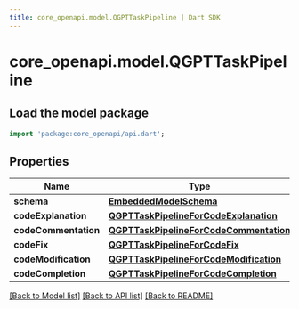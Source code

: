 ```yaml
---
title: core_openapi.model.QGPTTaskPipeline | Dart SDK
---
```


# core_openapi.model.QGPTTaskPipeline

## Load the model package
```dart
import 'package:core_openapi/api.dart';
```

## Properties
Name | Type | Description | Notes
------------ | ------------- | ------------- | -------------
**schema** | [**EmbeddedModelSchema**](EmbeddedModelSchema.md) |  | [optional] 
**codeExplanation** | [**QGPTTaskPipelineForCodeExplanation**](QGPTTaskPipelineForCodeExplanation.md) |  | [optional] 
**codeCommentation** | [**QGPTTaskPipelineForCodeCommentation**](QGPTTaskPipelineForCodeCommentation.md) |  | [optional] 
**codeFix** | [**QGPTTaskPipelineForCodeFix**](QGPTTaskPipelineForCodeFix.md) |  | [optional] 
**codeModification** | [**QGPTTaskPipelineForCodeModification**](QGPTTaskPipelineForCodeModification.md) |  | [optional] 
**codeCompletion** | [**QGPTTaskPipelineForCodeCompletion**](QGPTTaskPipelineForCodeCompletion.md) |  | [optional] 

[[Back to Model list]](../README.md#documentation-for-models) [[Back to API list]](../README.md#documentation-for-api-endpoints) [[Back to README]](../README.md)



